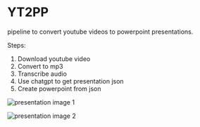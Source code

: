 # YT2PP

pipeline to convert youtube videos to powerpoint presentations.

Steps:

1. Download youtube video
2. Convert to mp3
3. Transcribe audio
4. Use chatgpt to get presentation json
5. Create powerpoint from json

![presentation image 1](http://url/to/img.png)

![presentation image 2](http://url/to/img.png)
